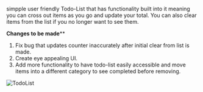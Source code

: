 simpple user friendly Todo-List that has functionality built into it meaning you can cross out items as you go and update your total. You can also clear items from the list if you no longer want to see them.

**********************Changes to be made************************
1. Fix bug that updates counter inaccurately after initial clear from list is made.
2. Create eye appealing UI.
3. Add more functionality to have todo-list easily accessible and move items into a different category to see completed before removing.


![TodoList](https://user-images.githubusercontent.com/89389822/137770733-934ba663-aa69-4c3a-bf2a-fca187c08403.gif)
